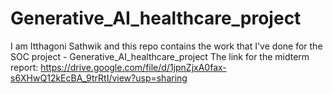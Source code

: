 # Generative_AI_healthcare_project
I am Itthagoni Sathwik and this repo contains the work that I've done for the SOC project - Generative_AI_healthcare_project
The link for the midterm report: https://drive.google.com/file/d/1jpnZjxA0fax-s6XHwQ12kEcBA_9trRtI/view?usp=sharing

